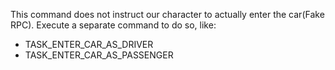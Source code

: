 This command does not instruct our character to actually enter the car(Fake RPC). Execute a separate command to do so, like:
* TASK_ENTER_CAR_AS_DRIVER
* TASK_ENTER_CAR_AS_PASSENGER
